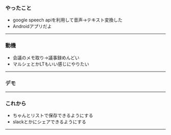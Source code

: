 ### やったこと
- google speech apiを利用して音声->テキスト変換した
- Androidアプリだよ

---

### 動機
- 会議のメモ取り->議事録めんどい
- マルシェとかLTもいい感じにやりたい

---

### デモ

---

### これから
- ちゃんとリストで保存できるようにする
- slackとかにシェアできるようにする

---

